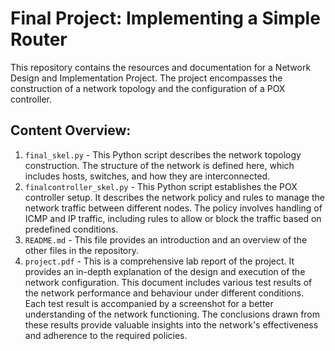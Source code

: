# Final Project: Implementing a Simple Router

This repository contains the resources and documentation for a Network Design and Implementation Project. The project encompasses the construction of a network topology and the configuration of a POX controller.

## Content Overview:

1. `final_skel.py` - This Python script describes the network topology construction. The structure of the network is defined here, which includes hosts, switches, and how they are interconnected.
2. `finalcontroller_skel.py` - This Python script establishes the POX controller setup. It describes the network policy and rules to manage the network traffic between different nodes. The policy involves handling of ICMP and IP traffic, including rules to allow or block the traffic based on predefined conditions.
3. `README.md` - This file provides an introduction and an overview of the other files in the repository.
4. `project.pdf` - This is a comprehensive lab report of the project. It provides an in-depth explanation of the design and execution of the network configuration. This document includes various test results of the network performance and behaviour under different conditions. Each test result is accompanied by a screenshot for a better understanding of the network functioning. The conclusions drawn from these results provide valuable insights into the network's effectiveness and adherence to the required policies.